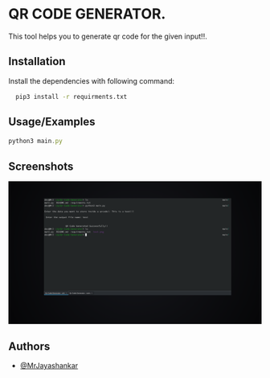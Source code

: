 
# QR CODE GENERATOR.

This tool helps you to generate qr code for the given input!!.





## Installation

Install the dependencies with following command:

```bash
  pip3 install -r requirments.txt
```
    
## Usage/Examples

```javascript
python3 main.py
```


## Screenshots

![Useage](/Screenshot/s1.png)


## Authors

- [@MrJayashankar](https://twitter.com/MrJayashankar)

